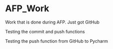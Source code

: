 # AFP_Work
Work that is done during AFP.
Just got GitHub

Testing the commit and push functions

Testing the push function from GitHub to Pycharm
